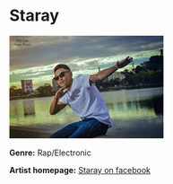 # Staray

![Staray](staray.jpg)

**Genre:** Rap/Electronic

**Artist homepage:** [Staray on facebook](https://web.facebook.com/staray.laouni/?_rdc=1&_rdr)
